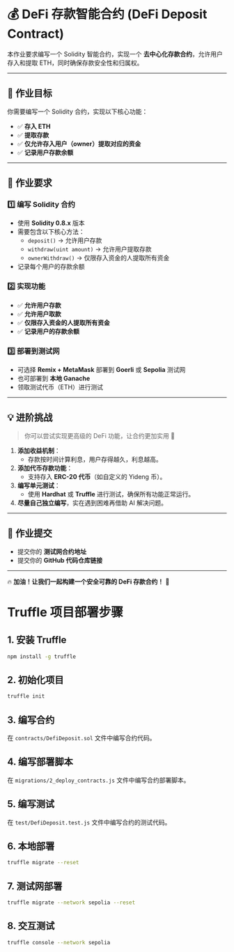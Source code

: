 # 💰 DeFi 存款智能合约 (DeFi Deposit Contract)

本作业要求编写一个 Solidity 智能合约，实现一个 **去中心化存款合约**，允许用户存入和提取 ETH，同时确保存款安全性和归属权。

---

## 📌 作业目标

你需要编写一个 Solidity 合约，实现以下核心功能：
- ✅ **存入 ETH**
- ✅ **提取存款**
- ✅ **仅允许存入用户（owner）提取对应的资金**
- ✅ **记录用户存款余额**

---

## 📌 作业要求

### 1️⃣ 编写 Solidity 合约
- 使用 **Solidity 0.8.x** 版本
- 需要包含以下核心方法：
  - `deposit()` → 允许用户存款
  - `withdraw(uint amount)` → 允许用户提取存款
  - `ownerWithdraw()` → 仅限存入资金的人提取所有资金
- 记录每个用户的存款余额

### 2️⃣ 实现功能
- ✅ **允许用户存款**
- ✅ **允许用户取款**
- ✅ **仅限存入资金的人提取所有资金**
- ✅ **记录用户的存款余额**

### 3️⃣ 部署到测试网
- 可选择 **Remix + MetaMask** 部署到 **Goerli** 或 **Sepolia** 测试网
- 也可部署到 **本地 Ganache**
- 领取测试代币（ETH）进行测试

---

## 💡 进阶挑战

> 你可以尝试实现更高级的 DeFi 功能，让合约更加实用 🚀

1. **添加收益机制**：
   - 存款按时间计算利息，用户存得越久，利息越高。
2. **添加代币存款功能**：
   - 支持存入 **ERC-20 代币**（如自定义的 Yideng 币）。
3. **编写单元测试**：
   - 使用 **Hardhat** 或 **Truffle** 进行测试，确保所有功能正常运行。
4. **尽量自己独立编写**，实在遇到困难再借助 AI 解决问题。

---

## 📌 作业提交

- 提交你的 **测试网合约地址**
- 提交你的 **GitHub 代码仓库链接**

---

🔥 **加油！让我们一起构建一个安全可靠的 DeFi 存款合约！** 🚀



# Truffle 项目部署步骤

## 1. 安装 Truffle
```bash
npm install -g truffle
```

## 2. 初始化项目
```bash
truffle init
```

## 3. 编写合约
在 `contracts/DefiDeposit.sol` 文件中编写合约代码。

## 4. 编写部署脚本
在 `migrations/2_deploy_contracts.js` 文件中编写合约部署脚本。

## 5. 编写测试
在 `test/DefiDeposit.test.js` 文件中编写合约的测试代码。

## 6. 本地部署
```bash
truffle migrate --reset
```

## 7. 测试网部署
```bash
truffle migrate --network sepolia --reset
```

## 8. 交互测试
```bash
truffle console --network sepolia
```
